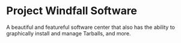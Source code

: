 # Project Windfall Software
A beautiful and featureful software center that also has the ability to graphically install and manage Tarballs, and more.
